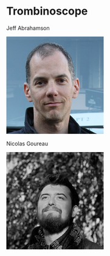 # Trombinoscope

Jeff Abrahamson

![Jeff Abrahamson](images/jeff.png)

Nicolas Goureau

![Nicolas Goureau](images/nicolasgoureau.jpg)
